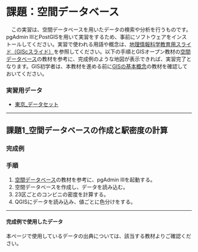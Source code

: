 # 課題：空間データベース
　この実習は、空間データベースを用いたデータの検索や分析を行うものです。pgAdmin IIIとPostGISを用いて実習をするため、事前にソフトウェアをインストールしてください。実習で使われる用語や概念は、[地理情報科学教育用スライド（GIScスライド）]を参照してください。以下の手順とGISオープン教材の[空間データベース]の教材を参考に、完成例のような地図が表示できれば、実習完了となります。GIS初学者は、本教材を進める前に[GISの基本概念]の教材を確認しておいてください。

### 実習用データ

* [東京_データセット]

[東京_データセット]:https://github.com/gis-oer/datasets/raw/master/tokyo.zip

---

## 課題1_空間データベースの作成と駅密度の計算

### 完成例

### 手順
1. [空間データベース]の教材を参考に、pgAdmin IIIを起動する。
2. 空間データベースを作成し、データを読み込む。
3. 23区ごとのコンビニの密度を計算する。
4. QGISにデータを読み込み、値ごとに色分けをする。

---

#### 完成例で使用したデータ
本ページで使用しているデータの出典については、該当する教材よりご確認ください。

[地理情報科学教育用スライド（GIScスライド）]:http://curricula.csis.u-tokyo.ac.jp/slide/4.html
[東京都オープンデータ]:http://www.metro.tokyo.jp/SUB/OPENDATA/
[利用規約]:../../../policy.md
[その他のライセンスについて]:../../license.md
[よくある質問とエラー]:../../questions/questions.md

[GISの基本概念]:../../00/00.md
[QGISビギナーズマニュアル]:../../QGIS/QGIS.md
[GRASSビギナーズマニュアル]:../../GRASS/GRASS.md
[リモートセンシングとその解析]:../../06/06.md
[既存データの地図データと属性データ]:../../07/07.md
[空間データ]:../../08/08.md
[空間データベース]:../../09/09.md
[空間データの統合・修正]:../../10/10.md
[基本的な空間解析]:../../11/11.md
[ネットワーク分析]:../../12/12.md
[領域分析]:../../13/13.md
[点データの分析]:../../14/14.md
[ラスタデータの分析]:../../15/15.md
[傾向面分析]:../../16/16.md
[空間的自己相関]:../../17/17.md
[空間補間]:../../18/18.md
[空間相関分析]:../../19/19.md
[空間分析におけるスケール]:../../20/20.md
[視覚的伝達]:../../21/21.md
[参加型GISと社会貢献]:../../26/26.md

[地理院地図]:https://maps.gsi.go.jp
[e-Stat]:https://www.e-stat.go.jp/
[国土数値情報]:http://nlftp.mlit.go.jp/ksj/
[基盤地図情報]:http://www.gsi.go.jp/kiban/
[地理院タイル]:http://maps.gsi.go.jp/development/ichiran.html

[課題ページ_QGISビギナーズマニュアル]:../../tasks/t_qgis_entry.md
[課題ページ_GRASSビギナーズマニュアル]:../../tasks/t_grass_entry.md
[課題ページ_リモートセンシングとその解析]:../../tasks/t_06.md
[課題ページ_既存データの地図データと属性データ]:../../tasks/t_07.md
[課題ページ_空間データ]:../../tasks/t_08.md
[課題ページ_空間データベース]:../../tasks/t_09.md
[課題ページ_空間データの統合・修正]:../../tasks/t_10.md
[課題ページ_基本的な空間解析]:../../tasks/t_11.md
[課題ページ_ネットワーク分析]:../../tasks/t_12.md
[課題ページ_基本的な空間解析]:../../tasks/t_13.md
[課題ページ_点データの分析]:../../tasks/t_14.md
[課題ページ_ラスタデータの分析]:../../tasks/t_15.md
[課題ページ_空間補間]:../../tasks/t_18.md
[課題ページ_視覚的伝達]:../../tasks/t_21.md
[課題ページ_参加型GISと社会貢献]:../../tasks/t_26.md
